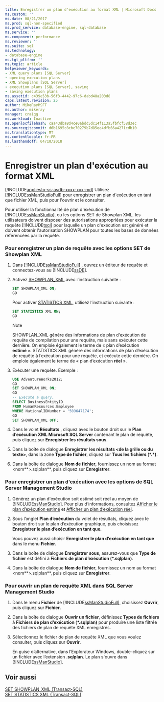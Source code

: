 ```yaml
---
title: Enregistrer un plan d’exécution au format XML | Microsoft Docs
ms.custom: ''
ms.date: 08/21/2017
ms.prod: sql-non-specified
ms.prod_service: database-engine, sql-database
ms.service: ''
ms.component: performance
ms.reviewer: ''
ms.suite: sql
ms.technology:
- database-engine
ms.tgt_pltfrm: ''
ms.topic: article
helpviewer_keywords:
- XML query plans [SQL Server]
- opening execution plans
- XML Showplans [SQL Server]
- execution plans [SQL Server], saving
- saving execution plans
ms.assetid: c439e53b-56f3-4442-97c6-dabd48a203d8
caps.latest.revision: 25
author: MikeRayMSFT
ms.author: mikeray
manager: craigg
ms.workload: Inactive
ms.openlocfilehash: caa43dba8d4ce0abdd5dc14f113a5fbfcf58d3ec
ms.sourcegitcommit: d6b1695c8cbc70279b7d85ec4dfb66a4271cdb10
ms.translationtype: MT
ms.contentlocale: fr-FR
ms.lasthandoff: 04/10/2018
---
```

# <a name="save-an-execution-plan-in-xml-format"></a>Enregistrer un plan d'exécution au format XML
[!INCLUDE[appliesto-ss-asdb-xxxx-xxx-md](../../includes/appliesto-ss-asdb-xxxx-xxx-md.md)]
  Utilisez [!INCLUDE[ssManStudioFull](../../includes/ssmanstudiofull-md.md)] pour enregistrer un plan d'exécution en tant que fichier XML, puis pour l'ouvrir et le consulter.  
  
 Pour utiliser la fonctionnalité de plan d'exécution de [!INCLUDE[ssManStudio](../../includes/ssmanstudio-md.md)], ou les options SET de Showplan XML, les utilisateurs doivent disposer des autorisations appropriées pour exécuter la requête [!INCLUDE[tsql](../../includes/tsql-md.md)] pour laquelle un plan d'exécution est généré et doivent obtenir l'autorisation SHOWPLAN pour toutes les bases de données référencées par la requête.  
  
### <a name="to-save-a-query-plan-by-using-the-xml-showplan-set-options"></a>Pour enregistrer un plan de requête avec les options SET de Showplan XML  
  
1.  Dans [!INCLUDE[ssManStudioFull](../../includes/ssmanstudiofull-md.md)] , ouvrez un éditeur de requête et connectez-vous au [!INCLUDE[ssDE](../../includes/ssde-md.md)].  
  
2.  Activez [SHOWPLAN_XML](../../t-sql/statements/set-showplan-xml-transact-sql.md) avec l’instruction suivante :  
  
    ```sql  
    SET SHOWPLAN_XML ON;  
    GO  
    ```  
  
     Pour activer [STATISTICS XML](../../t-sql/statements/set-statistics-xml-transact-sql.md), utilisez l’instruction suivante :  
  
    ```sql  
    SET STATISTICS XML ON;  
    GO  
    ```  
  
     > [!NOTE] 
     > SHOWPLAN_XML génère des informations de plan d'exécution de requête de compilation pour une requête, mais sans exécuter cette dernière. On emploie également le terme de « plan d’exécution **estimé** ». STATISTICS XML génère des informations de plan d’exécution de requête à l’exécution pour une requête, et exécute cette dernière. On emploie également le terme de « plan d’exécution **réel** ».  
  
3.  Exécuter une requête. Exemple :  
  
    ```sql  
    USE AdventureWorks2012;  
    GO  
    SET SHOWPLAN_XML ON;  
    GO  
    -- Execute a query.  
    SELECT BusinessEntityID   
    FROM HumanResources.Employee  
    WHERE NationalIDNumber = '509647174';  
    GO  
    SET SHOWPLAN_XML OFF;  
    ```  
  
4.  Dans le volet **Résultats** , cliquez avec le bouton droit sur le **Plan d’exécution XML Microsoft SQL Server** contenant le plan de requête, puis cliquez sur **Enregistrer les résultats sous**.  
  
5.  Dans la boîte de dialogue **Enregistrer** **les résultats \<de la grille ou du texte>**, dans la zone **Type de fichier**, cliquez sur **Tous les fichiers (\*.\*)**.  
  
6.  Dans la boîte de dialogue **Nom de fichier**, fournissez un nom au format \<nom**>.sqlplan**, puis cliquez sur **Enregistrer**.  
  
### <a name="to-save-an-execution-plan-by-using-sql-server-management-studio-options"></a>Pour enregistrer un plan d'exécution avec les options de SQL Server Management Studio  
  
1.  Générez un plan d'exécution soit estimé soit réel au moyen de [!INCLUDE[ssManStudio](../../includes/ssmanstudio-md.md)]. Pour plus d’informations, consultez [Afficher le plan d’exécution estimé](../../relational-databases/performance/display-the-estimated-execution-plan.md) et [Afficher un plan d’exécution réel](../../relational-databases/performance/display-an-actual-execution-plan.md).  
  
2.  Sous l’onglet **Plan d’exécution** du volet de résultats, cliquez avec le bouton droit sur le plan d’exécution graphique, puis choisissez **Enregistrer le plan d’exécution en tant que**.  
  
     Vous pouvez aussi choisir **Enregistrer le plan d’exécution en tant que** dans le menu **Fichier**.  
  
3.  Dans la boîte de dialogue **Enregistrer sous**, assurez-vous que **Type de fichier** est défini à **Fichiers de plan d’exécution (\*.sqlplan)**.  
  
4.  Dans la boîte de dialogue **Nom de fichier**, fournissez un nom au format \<nom**>.sqlplan**, puis cliquez sur **Enregistrer**.  
  
### <a name="to-open-a-saved-xml-query-plan-in-sql-server-management-studio"></a>Pour ouvrir un plan de requête XML dans SQL Server Management Studio  
  
1.  Dans le menu **Fichier** de [!INCLUDE[ssManStudioFull](../../includes/ssmanstudiofull-md.md)], choisissez **Ouvrir**, puis cliquez sur **Fichier**.  
  
2.  Dans la boîte de dialogue **Ouvrir un fichier**, définissez **Types de fichiers** à **Fichiers de plan d’exécution (\*.sqlplan)** pour produire une liste filtrée des fichiers de plan de requête XML enregistrés.  
  
3.  Sélectionnez le fichier de plan de requête XML que vous voulez consulter, puis cliquez sur **Ouvrir**.  
  
     En guise d’alternative, dans l’Explorateur Windows, double-cliquez sur un fichier avec l’extension **.sqlplan**. Le plan s'ouvre dans [!INCLUDE[ssManStudio](../../includes/ssmanstudio-md.md)].  
  
## <a name="see-also"></a>Voir aussi  
 [SET SHOWPLAN_XML &#40;Transact-SQL&#41;](../../t-sql/statements/set-showplan-xml-transact-sql.md)   
 [SET STATISTICS XML &#40;Transact-SQL&#41;](../../t-sql/statements/set-statistics-xml-transact-sql.md)  
  
  
